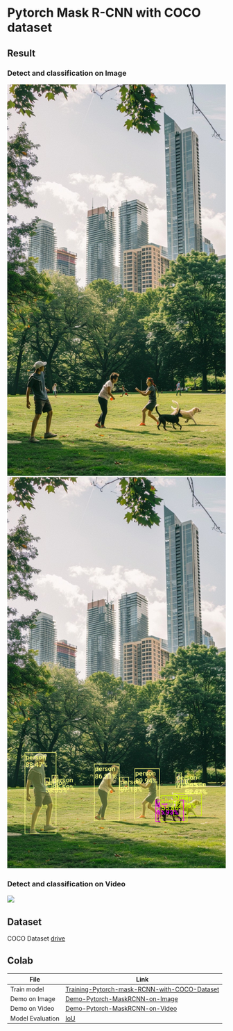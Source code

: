 # Pytorch Mask R-CNN with COCO dataset
## Result
### Detect and classification on Image
![](/images/my-input-image.jpg)
![](/results/predicted-image.png)
### Detect and classification on Video
![](/results/output_video)
## Dataset 
COCO Dataset [drive](https://drive.google.com/drive/folders/17pBgoIodgAu9UFRr3NSA_Zul81UOWA1I?usp=sharing)

## Colab
| File                 | Link                                           |
|----------------------|------------------------------------------------|
| Train model          | [Training-Pytorch-mask-RCNN-with-COCO-Dataset](https://colab.research.google.com/drive/1Si7dFmmBhsPhRVUk5jTC79XFlWkipQxL?usp=sharing) |
| Demo on Image        | [Demo-Pytorch-MaskRCNN-on-Image](https://colab.research.google.com/drive/1rTSX4ZWX2SDw7XchqTJwTaWpkeSGqKQ3?usp=sharing) |
| Demo on Video        | [Demo-Pytorch-MaskRCNN-on-Video](https://colab.research.google.com/drive/1JokqbEYR-YEfZfT0qG6x7K5CdUjjCPBx?usp=sharing) | 
| Model Evaluation     | [IoU](https://drive.google.com/file/d/1Kj6cIcMssCcr-g3u78LG38jS58KG_hRU/view?usp=sharing) | 

